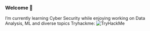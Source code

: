 ### Welcome 👋
I’m currently learning Cyber Security while enjoying working on Data Analysis, ML and diverse topics
Tryhackme:
<img src="https://tryhackme-badges.s3.amazonaws.com/walex999.png" alt="TryHackMe">
<!--
**walex999/walex999** is a ✨ _special_ ✨ repository because its `README.md` (this file) appears on your GitHub profile.

Here are some ideas to get you started:

- 🔭 I’m currently working on ...
- 🌱 I’m currently learning ...
- 👯 I’m looking to collaborate on ...
- 🤔 I’m looking for help with ...
- 💬 Ask me about ...
- 📫 How to reach me: ...
- 😄 Pronouns: ...
- ⚡ Fun fact: ...
-->
